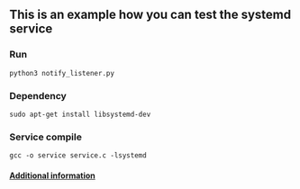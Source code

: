 ## This is an example how you can test the systemd service

### Run
```
python3 notify_listener.py
```

### Dependency
```
sudo apt-get install libsystemd-dev
```

### Service compile
```
gcc -o service service.c -lsystemd
```

#### [Additional information](https://kurotych.com/post/systemd_service_listener) 
